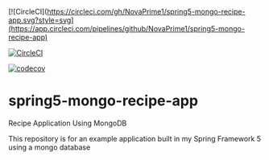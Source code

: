[![CircleCI](https://circleci.com/gh/NovaPrime1/spring5-mongo-recipe-app.svg?style=svg](https://app.circleci.com/pipelines/github/NovaPrime1/spring5-mongo-recipe-app)

[![CircleCI](https://circleci.com/gh/springframeworkguru/spring5-mongo-recipe-app.svg?style=svg)](https://circleci.com/gh/springframeworkguru/spring5-mongo-recipe-app)

[![codecov](https://codecov.io/gh/springframeworkguru/spring5-mongo-recipe-app/branch/master/graph/badge.svg)](https://codecov.io/gh/springframeworkguru/spring5-mongo-recipe-app)

# spring5-mongo-recipe-app
Recipe Application Using MongoDB

This repository is for an example application built in my Spring Framework 5 using a mongo database

